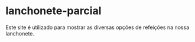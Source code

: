 # lanchonete-parcial
Este site é utilizado para mostrar as diversas opções de refeições na nossa lanchonete.
